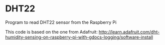 DHT22
=====

Program to read DHT22 sensor from the Raspberry Pi

This code is based on the one from Adafruit:
http://learn.adafruit.com/dht-humidity-sensing-on-raspberry-pi-with-gdocs-logging/software-install


